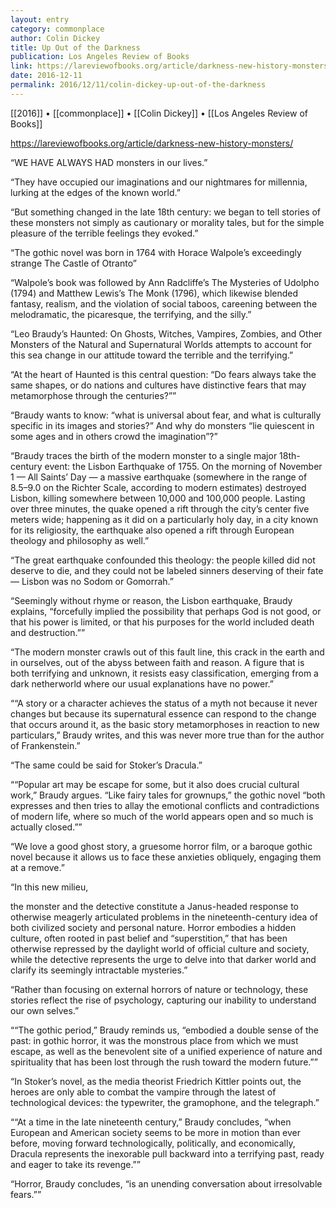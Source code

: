 ```yaml
---
layout: entry
category: commonplace
author: Colin Dickey
title: Up Out of the Darkness
publication: Los Angeles Review of Books
link: https://lareviewofbooks.org/article/darkness-new-history-monsters/
date: 2016-12-11
permalink: 2016/12/11/colin-dickey-up-out-of-the-darkness
---
```


[[2016]] • [[commonplace]] • [[Colin Dickey]] • [[Los Angeles Review of Books]]

https://lareviewofbooks.org/article/darkness-new-history-monsters/

“WE HAVE ALWAYS HAD monsters in our lives.”

“They have occupied our imaginations and our nightmares for millennia, lurking at the edges of the known world.”

“But something changed in the late 18th century: we began to tell stories of these monsters not simply as cautionary or morality tales, but for the simple pleasure of the terrible feelings they evoked.”

“The gothic novel was born in 1764 with Horace Walpole’s exceedingly strange The Castle of Otranto”

“Walpole’s book was followed by Ann Radcliffe’s The Mysteries of Udolpho (1794) and Matthew Lewis’s The Monk (1796), which likewise blended fantasy, realism, and the violation of social taboos, careening between the melodramatic, the picaresque, the terrifying, and the silly.”

“Leo Braudy’s Haunted: On Ghosts, Witches, Vampires, Zombies, and Other Monsters of the Natural and Supernatural Worlds attempts to account for this sea change in our attitude toward the terrible and the terrifying.”

“At the heart of Haunted is this central question: “Do fears always take the same shapes, or do nations and cultures have distinctive fears that may metamorphose through the centuries?””

“Braudy wants to know: “what is universal about fear, and what is culturally specific in its images and stories?” And why do monsters “lie quiescent in some ages and in others crowd the imagination”?”

“Braudy traces the birth of the modern monster to a single major 18th-century event: the Lisbon Earthquake of 1755. On the morning of November 1 — All Saints’ Day — a massive earthquake (somewhere in the range of 8.5–9.0 on the Richter Scale, according to modern estimates) destroyed Lisbon, killing somewhere between 10,000 and 100,000 people. Lasting over three minutes, the quake opened a rift through the city’s center five meters wide; happening as it did on a particularly holy day, in a city known for its religiosity, the earthquake also opened a rift through European theology and philosophy as well.”

“The great earthquake confounded this theology: the people killed did not deserve to die, and they could not be labeled sinners deserving of their fate — Lisbon was no Sodom or Gomorrah.”

“Seemingly without rhyme or reason, the Lisbon earthquake, Braudy explains, “forcefully implied the possibility that perhaps God is not good, or that his power is limited, or that his purposes for the world included death and destruction.””

“The modern monster crawls out of this fault line, this crack in the earth and in ourselves, out of the abyss between faith and reason. A figure that is both terrifying and unknown, it resists easy classification, emerging from a dark netherworld where our usual explanations have no power.”

““A story or a character achieves the status of a myth not because it never changes but because its supernatural essence can respond to the change that occurs around it, as the basic story metamorphoses in reaction to new particulars,” Braudy writes, and this was never more true than for the author of Frankenstein.”

“The same could be said for Stoker’s Dracula.”

““Popular art may be escape for some, but it also does crucial cultural work,” Braudy argues. “Like fairy tales for grownups,” the gothic novel “both expresses and then tries to allay the emotional conflicts and contradictions of modern life, where so much of the world appears open and so much is actually closed.””

“We love a good ghost story, a gruesome horror film, or a baroque gothic novel because it allows us to face these anxieties obliquely, engaging them at a remove.”

“In this new milieu,

the monster and the detective constitute a Janus-headed response to otherwise meagerly articulated problems in the nineteenth-century idea of both civilized society and personal nature. Horror embodies a hidden culture, often rooted in past belief and “superstition,” that has been otherwise repressed by the daylight world of official culture and society, while the detective represents the urge to delve into that darker world and clarify its seemingly intractable mysteries.”

“Rather than focusing on external horrors of nature or technology, these stories reflect the rise of psychology, capturing our inability to understand our own selves.”

““The gothic period,” Braudy reminds us, “embodied a double sense of the past: in gothic horror, it was the monstrous place from which we must escape, as well as the benevolent site of a unified experience of nature and spirituality that has been lost through the rush toward the modern future.””

“In Stoker’s novel, as the media theorist Friedrich Kittler points out, the heroes are only able to combat the vampire through the latest of technological devices: the typewriter, the gramophone, and the telegraph.”

““At a time in the late nineteenth century,” Braudy concludes, “when European and American society seems to be more in motion than ever before, moving forward technologically, politically, and economically, Dracula represents the inexorable pull backward into a terrifying past, ready and eager to take its revenge.””

“Horror, Braudy concludes, “is an unending conversation about irresolvable fears.””

